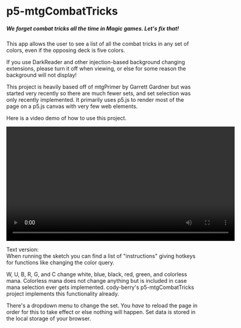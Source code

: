 # p5-mtgCombatTricks
##### We forget combat tricks all the time in Magic games. Let's fix that!
This app allows the user to see a list of all the combat tricks in any set 
of colors, even if the opposing deck is five colors.

If you use DarkReader and other injection-based background changing 
extensions, please turn it off when viewing, or else for some reason the 
background will not display!

This project is heavily based off of mtgPrimer by Garrett Gardner but was 
started very recently so there are much fewer sets, and set selection was 
only recently implemented. It primarily uses p5.js to render most of the 
page on a p5.js canvas with very few web elements.

Here is a video demo of how to use this project.

<video width="600" controls><source src="data/bad_demo.mp4" 
type="video/mp4">Your browser does not support the video tag.</video>

Text version:<br>
When running the sketch you can find a list of "instructions" giving hotkeys 
for functions like changing the color query.

W, U, B, R, G, and C change white, blue, black, red, green, and colorless 
mana. Colorless mana does not change anything but is included in case mana 
selection ever gets implemented. cody-berry's p5-mtgCombatTricks project 
implements this functionality already. 

There's a dropdown menu to change the set. You *have* to reload the page in 
order for this to take effect or else nothing will happen. Set data is 
stored in the local storage of your browser.